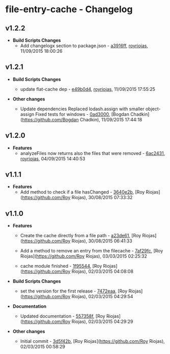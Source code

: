 
# file-entry-cache - Changelog
## v1.2.2
- **Build Scripts Changes**
  - Add changelogx section to package.json - [a3916ff]( https://github.com/royriojas/file-entry-cache/commit/a3916ff ), [royriojas](https://github.com/royriojas), 11/09/2015 18:00:26

    
## v1.2.1
- **Build Scripts Changes**
  - update flat-cache dep - [e49b0d4]( https://github.com/royriojas/file-entry-cache/commit/e49b0d4 ), [royriojas](https://github.com/royriojas), 11/09/2015 17:55:25

    
- **Other changes**
  - Update dependencies Replaced lodash.assign with smaller object-assign Fixed tests for windows - [0ad3000]( https://github.com/royriojas/file-entry-cache/commit/0ad3000 ), [Bogdan Chadkin](https://github.com/Bogdan Chadkin), 11/09/2015 17:44:18

    
## v1.2.0
- **Features**
  - analyzeFiles now returns also the files that were removed - [6ac2431]( https://github.com/royriojas/file-entry-cache/commit/6ac2431 ), [royriojas](https://github.com/royriojas), 04/09/2015 14:40:53

    
## v1.1.1
- **Features**
  - Add method to check if a file hasChanged - [3640e2b]( https://github.com/royriojas/file-entry-cache/commit/3640e2b ), [Roy Riojas](https://github.com/Roy Riojas), 30/08/2015 07:33:32

    
## v1.1.0
- **Features**
  - Create the cache directly from a file path - [a23de61]( https://github.com/royriojas/file-entry-cache/commit/a23de61 ), [Roy Riojas](https://github.com/Roy Riojas), 30/08/2015 06:41:33

    
  - Add a method to remove an entry from the filecache - [7af29fc]( https://github.com/royriojas/file-entry-cache/commit/7af29fc ), [Roy Riojas](https://github.com/Roy Riojas), 03/03/2015 02:25:32

    
  - cache module finished - [1f95544]( https://github.com/royriojas/file-entry-cache/commit/1f95544 ), [Roy Riojas](https://github.com/Roy Riojas), 02/03/2015 04:08:08

    
- **Build Scripts Changes**
  - set the version for the first release - [7472eaa]( https://github.com/royriojas/file-entry-cache/commit/7472eaa ), [Roy Riojas](https://github.com/Roy Riojas), 02/03/2015 04:29:54

    
- **Documentation**
  - Updated documentation - [557358f]( https://github.com/royriojas/file-entry-cache/commit/557358f ), [Roy Riojas](https://github.com/Roy Riojas), 02/03/2015 04:29:29

    
- **Other changes**
  - Initial commit - [3d5f42b]( https://github.com/royriojas/file-entry-cache/commit/3d5f42b ), [Roy Riojas](https://github.com/Roy Riojas), 02/03/2015 00:58:29

    
